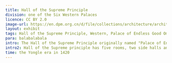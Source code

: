 ```yaml
---
title: Hall of the Supreme Principle
division: one of the Six Western Palaces
licence: CC BY 2.0
image-url: https://en.dpm.org.cn/d/file/collections/architecture/architecture/2020-04-13/9c9375ac8873e6ef395bfd0d59a8f634.jpg
layout: exhibit
tags: Hall of the Supreme Principle, Western, Palace of Endless Good Omens, Palace of Eternal Spring, Suzhou-style paintings, golden dragons and phoenixes
para: balabalabala
intro: The Hall of the Supreme Principle originally named "Palace of Endless Good Omens" by Jiajing Emperor in 1535. The palace was renamed as "Hall of Supreme Principle" in 1741. In the late Qing dynasty, it was renovated and united with the Palace of Eternal Spring as a large compound.
intro2: Hall of the Supreme principle has five rooms, two side halls and rear hall. The Qixiang gate are equipped with wooden screen believed to protect the house from mischievous spirits. The main hall has gabled roof covered with yellow glazed tiles like most palaces in Forbidden City . The beams are decorated with Suzhou-style paintings, golden dragons and phoenixes. The walls are intricately decorated with medallions of phoenixes sitting on the mountain, untypically for other palaces.
time: the Yongle era in 1420
---
```


